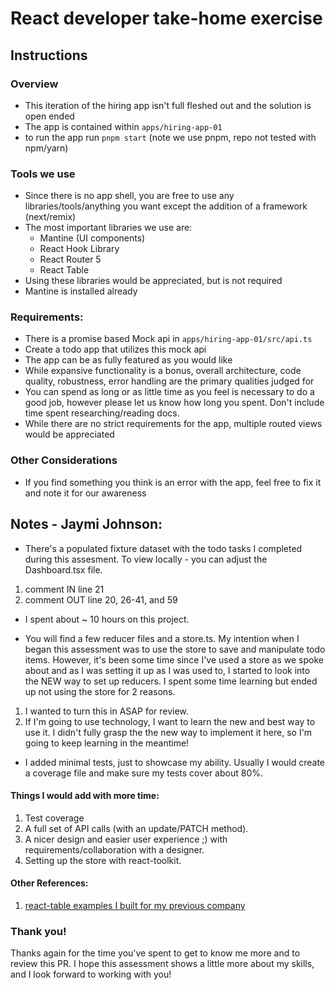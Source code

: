 # React developer take-home exercise

## Instructions

### Overview

- This iteration of the hiring app isn't full fleshed out and the solution is open ended
- The app is contained within `apps/hiring-app-01`
- to run the app run `pnpm start` (note we use pnpm, repo not tested with npm/yarn)

### Tools we use

- Since there is no app shell, you are free to use any libraries/tools/anything you want except the addition of a framework (next/remix)
- The most important libraries we use are:
  - Mantine (UI components)
  - React Hook Library
  - React Router 5
  - React Table
- Using these libraries would be appreciated, but is not required
- Mantine is installed already

### Requirements:

- There is a promise based Mock api in `apps/hiring-app-01/src/api.ts`
- Create a todo app that utilizes this mock api
- The app can be as fully featured as you would like
- While expansive functionality is a bonus, overall architecture, code quality,
  robustness, error handling are the primary qualities judged for
- You can spend as long or as little time as you feel is necessary to do a good job, however please let us know how long you spent.
  Don't include time spent researching/reading docs.
- While there are no strict requirements for the app, multiple routed views would be appreciated

### Other Considerations

- If you find something you think is an error with the app, feel free to fix it and note it for our awareness

## Notes - Jaymi Johnson:

- There's a populated fixture dataset with the todo tasks I completed during this assesment. To view locally - you can adjust the Dashboard.tsx file.

1. comment IN line 21
2. comment OUT line 20, 26-41, and 59

- I spent about ~ 10 hours on this project.

- You will find a few reducer files and a store.ts. My intention when I began this assessment was to use the store to save and manipulate todo items. However, it's been some time since I've used a store as we spoke about and as I was setting it up as I was used to, I started to look into the NEW way to set up reducers. I spent some time learning but ended up not using the store for 2 reasons.

1. I wanted to turn this in ASAP for review.
2. If I'm going to use technology, I want to learn the new and best way to use it. I didn't fully grasp the the new way to implement it here, so I'm going to keep learning in the meantime!

- I added minimal tests, just to showcase my ability. Usually I would create a coverage file and make sure my tests cover about 80%.

#### Things I would add with more time:

1. Test coverage
2. A full set of API calls (with an update/PATCH method).
3. A nicer design and easier user experience ;) with requirements/collaboration with a designer.
4. Setting up the store with react-toolkit.

#### Other References:

1. [react-table examples I built for my previous company](http://student-storybook.develop.student.civitaslearning.com/?path=/story/templates-templates--template-library-tab)

### Thank you!

Thanks again for the time you've spent to get to know me more and to review this PR.
I hope this assessment shows a little more about my skills, and I look forward to working with you!
